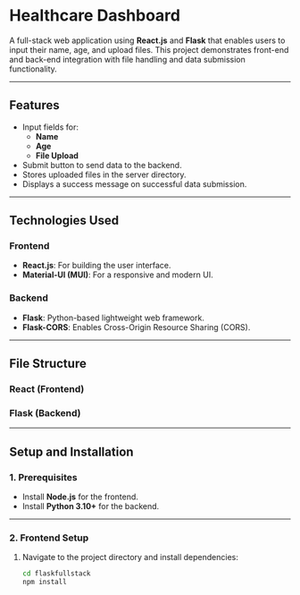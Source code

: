 # **Healthcare Dashboard**

A full-stack web application using **React.js** and **Flask** that enables users to input their name, age, and upload files. This project demonstrates front-end and back-end integration with file handling and data submission functionality.

---

## **Features**
- Input fields for:
  - **Name**
  - **Age**
  - **File Upload**
- Submit button to send data to the backend.
- Stores uploaded files in the server directory.
- Displays a success message on successful data submission.

---

## **Technologies Used**

### **Frontend**
- **React.js**: For building the user interface.
- **Material-UI (MUI)**: For a responsive and modern UI.

### **Backend**
- **Flask**: Python-based lightweight web framework.
- **Flask-CORS**: Enables Cross-Origin Resource Sharing (CORS).

---

## **File Structure**

### **React (Frontend)**

### **Flask (Backend)**

---

## **Setup and Installation**

### **1. Prerequisites**
- Install **Node.js** for the frontend.
- Install **Python 3.10+** for the backend.

---

### **2. Frontend Setup**
1. Navigate to the project directory and install dependencies:
   ```bash
   cd flaskfullstack
   npm install
